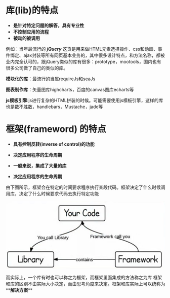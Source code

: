 # 库(lib)的特点

- **是针对特定问题的解答，具有专业性**
- **不控制应用的流程**
- **被动的被调用**

 
 例如：当年最流行的 _**jQuery**_ 这货是用来做HTML元素选择操作、css和动画、事件绑定、ajax封装等所有网页基本业务的，其中很多设计特点，和方法名称，都被业内完全认可的，跟jQuery类似的库有很多：prototype，mootools，国内也有很多公司做了自己的类似的库。
 
**模块化的库**：最流行的当属requireJs和seaJs

**图表制作库**：矢量图库highcharts，百度的canvas图库echarts等

**js模板引擎**:js进行复杂的HTML拼装的时候。可能需要使用js模板引擎，这样的库也是数不胜数，handlebars，Mustache，jade等


# 框架(frameword) 的特点
- **具有控制反转(inverse of control)的功能**

- **决定应用程序的生命周期**
- **一般来说，集成了大量的库**

- **决定应用程序的生命周期**

由下图所示，框架会在特定的时间要求程序执行某段代码。框架决定了什么时候调用库，决定了什么时候要求代码去执行特定功能



![](/assets/frame.jpg)


而实际上，一个库有时也可以称之为框架，而框架里面集成的方法称之为库
框架和库的区别不由实际大小决定，而由思考角度来决定。框架和库实际上可以统称为**__解决方案__**





